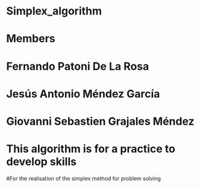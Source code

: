 # Simplex_algorithm
# Members
# Fernando Patoni De La Rosa 
# Jesús Antonio Méndez García
# Giovanni Sebastien Grajales Méndez
# This algorithm is for a practice to develop skills
#For the realisation of the simplex method for problem solving 
